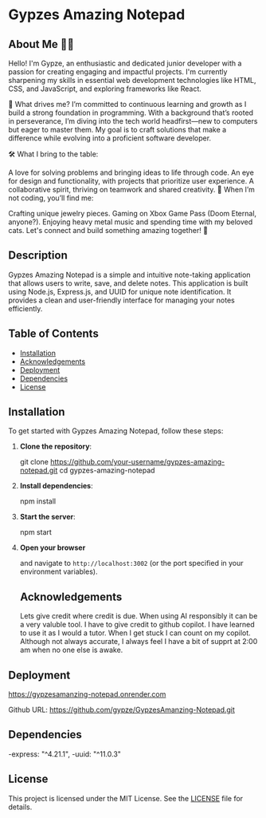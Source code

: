 # Gypzes Amazing Notepad

## About Me 👩‍💻
Hello! I'm Gypze, an enthusiastic and dedicated junior developer with a passion for creating engaging and impactful projects. I'm currently sharpening my skills in essential web development technologies like HTML, CSS, and JavaScript, and exploring frameworks like React.

🌟 What drives me?
I’m committed to continuous learning and growth as I build a strong foundation in programming. With a background that’s rooted in perseverance, I’m diving into the tech world headfirst—new to computers but eager to master them. My goal is to craft solutions that make a difference while evolving into a proficient software developer.

🛠️ What I bring to the table:

A love for solving problems and bringing ideas to life through code.
An eye for design and functionality, with projects that prioritize user experience.
A collaborative spirit, thriving on teamwork and shared creativity.
🐾 When I’m not coding, you’ll find me:

Crafting unique jewelry pieces.
Gaming on Xbox Game Pass (Doom Eternal, anyone?).
Enjoying heavy metal music and spending time with my beloved cats.
Let's connect and build something amazing together! 🚀

## Description
Gypzes Amazing Notepad is a simple and intuitive note-taking application that allows users to write, save, and delete notes. This application is built using Node.js, Express.js, and UUID for unique note identification. It provides a clean and user-friendly interface for managing your notes efficiently.

## Table of Contents

- [Installation](#installation)
- [Acknowledgements](#Acknowledgements)
- [Deployment](#Deployment)
- [Dependencies](#Dependencies)
- [License](#license)

## Installation

To get started with Gypzes Amazing Notepad, follow these steps:

1. **Clone the repository**:
   
   git clone https://github.com/your-username/gypzes-amazing-notepad.git
   cd gypzes-amazing-notepad
   

2. **Install dependencies**:
   
   npm install
   

3. **Start the server**:
   
   npm start
   

4. **Open your browser** 

    and navigate to `http://localhost:3002` (or the port specified in your environment variables).

    ## Acknowledgements

    Lets give credit where credit is due. When using AI responsibly it can be a very valuble tool. I have to give credit to github copilot. I have learned to use it as I would a tutor. When I get stuck I can count on my copilot. Although not always accurate, I always feel I have a bit of supprt at 2:00 am when no one else is awake.

## Deployment

https://gypzesamanzing-notepad.onrender.com

Github URL: https://github.com/gypze/GypzesAmanzing-Notepad.git
    

## Dependencies

   -express: "^4.21.1",
   -uuid: "^11.0.3"

## License

This project is licensed under the MIT License. See the [LICENSE](LICENSE) file for details.





